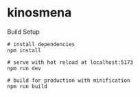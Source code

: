 # kinosmena

Build Setup

```
# install dependencies
npm install

# serve with hot reload at localhost:5173
npm run dev

# build for production with minification
npm run build
```
